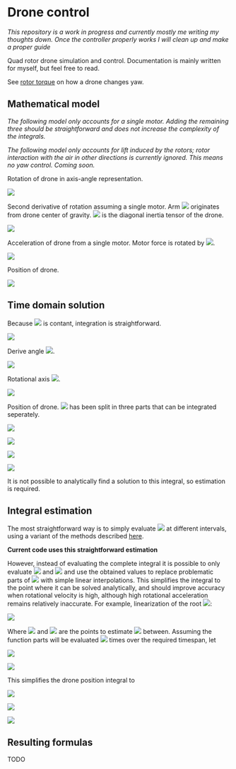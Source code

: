 # Drone control
*This repository is a work in progress and currently mostly me writing my thoughts down. Once the controller properly works I will clean up and make a proper guide*

Quad rotor drone simulation and control. Documentation is mainly written for myself, but feel free to read.

See [rotor torque](rotor_torque.md) on how a drone changes yaw.

## Mathematical model
*The following model only accounts for a single motor. Adding the remaining three should be straightforward and does not increase the complexity of the integrals.*

*The following model only accounts for lift induced by the rotors; rotor interaction with the air in other directions is currently ignored. This means no yaw control. Coming soon.*

Rotation of drone in axis-angle representation.

![](https://render.githubusercontent.com/render/math?math=\color{%23666}%20\large%20\underrightarrow{\theta}=\theta%20\underrightarrow{e},\lvert%20e\rvert=1)

Second derivative of rotation assuming a single motor. Arm ![](https://render.githubusercontent.com/render/math?math=\color{%23666}\underrightarrow{r_F}) originates from drone center of gravity. ![](https://render.githubusercontent.com/render/math?math=\color{%23666}%20I) is the diagonal inertia tensor of the drone.

![](https://render.githubusercontent.com/render/math?math=\color{%23666}%20\large%20\ddot{\underrightarrow{\theta}}=I^{-1}(\underrightarrow{r_F}%20\times%20\underrightarrow{F}))

Acceleration of drone from a single motor. Motor force is rotated by ![](https://render.githubusercontent.com/render/math?math=\color{%23666}%20\theta).

![](https://render.githubusercontent.com/render/math?math=\color{%23666}%20\large%20\underrightarrow{\alpha}=\frac{1}{m}\overline{\underrightarrow{F}}=\frac{1}{m}(\cos(\theta)\underrightarrow{F}%2B\sin(\theta)(\underrightarrow{e}\times%20\underrightarrow{F})%2B\underrightarrow{e}(1-\cos(\theta))(\underrightarrow{e}\cdot%20\underrightarrow{F})))
 
Position of drone.

![](https://render.githubusercontent.com/render/math?math=\color{%23666}%20\large%20\ddot{\underrightarrow{r}}=\underrightarrow{\alpha})

## Time domain solution
Because ![](https://render.githubusercontent.com/render/math?math=\color{%23666}\ddot{\underrightarrow{\theta}}) is contant, integration is straightforward.

![](https://render.githubusercontent.com/render/math?math=\color{%23666}%20\large%20\underrightarrow{\theta}(t)=\frac{1}{2}t^2\ddot{\underrightarrow{\theta}}%2Bt\dot{\underrightarrow{\theta}}(0)%2B\underrightarrow{\theta}(0))

Derive angle ![](https://render.githubusercontent.com/render/math?math=\color{%23666}\theta).

![](https://render.githubusercontent.com/render/math?math=\color{%23666}%20\large%20\theta(t)=\sqrt{(\frac{1}{2}t^2\ddot{\underrightarrow{\theta}}_x%2Bt\dot{\underrightarrow{\theta}}_x(0)%2B\underrightarrow{\theta}_x(0))^2%2B(\frac{1}{2}t^2\ddot{\underrightarrow{\theta}}_y%2Bt\dot{\underrightarrow{\theta}}_y(0)%2B\underrightarrow{\theta}_y(0))^2%2B(\frac{1}{2}t^2\ddot{\underrightarrow{\theta}}_z%2Bt\dot{\underrightarrow{\theta}}_z(0)%2B\underrightarrow{\theta}_z(0))^2})

Rotational axis ![](https://render.githubusercontent.com/render/math?math=\color{%23666}e).

![](https://render.githubusercontent.com/render/math?math=\color{%23666}%20\large%20\underrightarrow{e}(t)=\frac{\underrightarrow{\theta}(t)}{\theta(t)})

Position of drone. ![](https://render.githubusercontent.com/render/math?math=\color{%23666}\alpha) has been split in three parts that can be integrated seperately.

![](https://render.githubusercontent.com/render/math?math=\color{%23666}%20\large%20\underrightarrow{r}(t)=\frac{1}{m}\displaystyle\int\int%20\underrightarrow{a}(t)%2B\underrightarrow{b}(t)%2B\underrightarrow{c}(t)\delta%20t\delta%20t)

![](https://render.githubusercontent.com/render/math?math=\color{%23666}%20\large%20\underrightarrow{a}(t)=\cos(\theta(t))\underrightarrow{F})

![](https://render.githubusercontent.com/render/math?math=\color{%23666}%20\large%20\underrightarrow{b}(t)=\sin(\theta(t))\underrightarrow{e}(t)\times%20\underrightarrow{F})

![](https://render.githubusercontent.com/render/math?math=\color{%23666}%20\large%20\underrightarrow{c}(t)=(1-\cos(\theta(t)))(\underrightarrow{e}(t)\cdot%20\underrightarrow{F})\underrightarrow{e}(t))

It is not possible to analytically find a solution to this integral, so estimation is required.

## Integral estimation
The most straightforward way is to simply evaluate ![](https://render.githubusercontent.com/render/math?math=\color{%23666}\alpha) at different intervals, using a variant of the methods described [here](https://tutorial.math.lamar.edu/classes/calcii/approximatingdefintegrals.aspx).

**Current code uses this straightforward estimation**

However, instead of evaluating the complete integral it is possible to only evaluate ![](https://render.githubusercontent.com/render/math?math=\color{%23666}%20\theta) and ![](https://render.githubusercontent.com/render/math?math=\color{%23666}%20\underrightarrow{e}) and use the obtained values to replace problematic parts of ![](https://render.githubusercontent.com/render/math?math=\color{%23666}%20\underrightarrow{\alpha}(t)) with simple linear interpolations. This simplifies the integral to the point where it can be solved analytically, and should improve accuracy when rotational velocity is high, although high rotational acceleration remains relatively inaccurate. For example, linearization of the root ![](https://render.githubusercontent.com/render/math?math=\color{%23666}%20\theta(t)):

![](https://render.githubusercontent.com/render/math?math=\color{%23666}%20\large%20\overline{\theta}(q,w,t)=\theta(q)%2B\frac{\theta(w)-\theta(q)}{w-q}(t-q))

Where ![](https://render.githubusercontent.com/render/math?math=\color{%23666}q) and ![](https://render.githubusercontent.com/render/math?math=\color{%23666}w) are the points to estimate ![](https://render.githubusercontent.com/render/math?math=\color{%23666}\theta(t)) between.  Assuming the function parts will be evaluated ![](https://render.githubusercontent.com/render/math?math=\color{%23666}%20\large%20n) times over the required timespan, let

![](https://render.githubusercontent.com/render/math?math=\color{%23666}%20\large%20\theta_n(t)=k_nt%2Bl_n)

![](https://render.githubusercontent.com/render/math?math=\color{%23666}%20\large%20\underrightarrow{e_n}(t)=\underrightarrow{o_n}t%2B\underrightarrow{p_n})

This simplifies the drone position integral to

![](https://render.githubusercontent.com/render/math?math=\color{%23666}%20\large%20\underrightarrow{a_n}(t)=\cos(k_nt%2Bl_n)\underrightarrow{F})

![](https://render.githubusercontent.com/render/math?math=\color{%23666}%20\large%20\underrightarrow{b_n}(t)=\sin(k_nt%2Bl_n)(\underrightarrow{o_n}t%2B\underrightarrow{p_n})\times%20\underrightarrow{F})

![](https://render.githubusercontent.com/render/math?math=\color{%23666}%20\large%20\underrightarrow{c_n}(t)=(1-\cos(k_nt%2Bl_n))((\underrightarrow{o_n}t%2B\underrightarrow{p_n})\cdot%20\underrightarrow{F})(\underrightarrow{o_n}t%2B\underrightarrow{p_n}))

## Resulting formulas
TODO
